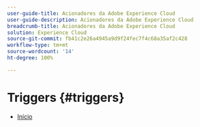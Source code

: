 ```yaml
---
user-guide-title: Acionadores da Adobe Experience Cloud
user-guide-description: Acionadores da Adobe Experience Cloud
breadcrumb-title: Acionadores da Adobe Experience Cloud
solution: Experience Cloud
source-git-commit: fb41c2e26a4945a9d9f24fec7f4c68a35af2c428
workflow-type: tm+mt
source-wordcount: '14'
ht-degree: 100%

---
```


# Triggers {#triggers}

* [Início](home.md)
